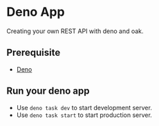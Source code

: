 # Deno App

Creating your own REST API with deno and oak.

## Prerequisite
- [Deno](https://deno.land/)

## Run your deno app
- Use `deno task dev` to start development server.
- Use `deno task start` to start production server.